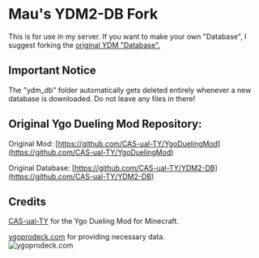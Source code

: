 # Mau's YDM2-DB Fork
This is for use in my server. If you want to make your own "Database", I suggest forking the [original YDM "Database".](https://github.com/CAS-ual-TY/YDM2-DB)
## Important Notice
The "ydm_db" folder automatically gets deleted entirely whenever a new database is downloaded. Do not leave any files in there!
## Original Ygo Dueling Mod Repository:
Original Mod:
[https://github.com/CAS-ual-TY/YgoDuelingMod](https://github.com/CAS-ual-TY/YgoDuelingMod)

Original Database:
[https://github.com/CAS-ual-TY/YDM2-DB](https://github.com/CAS-ual-TY/YDM2-DB)
## Credits
[CAS-ual-TY](https://github.com/CAS-ual-TY) for the Ygo Dueling Mod for Minecraft.

[ygoprodeck.com](https://ygoprodeck.com/)  for providing necessary data.  
![ygoprodeck.com](https://i.imgur.com/ogOdaqa.png "ygoprodeck.com")   
